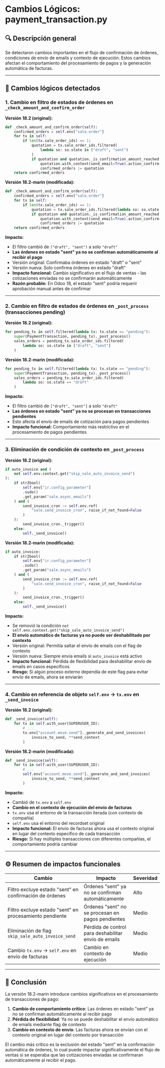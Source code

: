 # Cambios Lógicos: payment_transaction.py

## 🔍 Descripción general
Se detectaron cambios importantes en el flujo de confirmación de órdenes, condiciones de envío de emails y contexto de ejecución. Estos cambios afectan el comportamiento del procesamiento de pagos y la generación automática de facturas.

---

## 🧠 Cambios lógicos detectados

### 1. **Cambio en filtro de estados de órdenes en `_check_amount_and_confirm_order`**

**Versión 18.2 (original):**
```python
def _check_amount_and_confirm_order(self):
    confirmed_orders = self.env["sale.order"]
    for tx in self:
        if len(tx.sale_order_ids) == 1:
            quotation = tx.sale_order_ids.filtered(
                lambda so: so.state in ("draft", "sent")
            )
            if quotation and quotation._is_confirmation_amount_reached():
                quotation.with_context(send_email=True).action_confirm()
                confirmed_orders |= quotation
    return confirmed_orders
```

**Versión 18.2-marin (modificada):**
```python
def _check_amount_and_confirm_order(self):
    confirmed_orders = self.env["sale.order"]
    for tx in self:
        if len(tx.sale_order_ids) == 1:
            quotation = tx.sale_order_ids.filtered(lambda so: so.state == "draft")
            if quotation and quotation._is_confirmation_amount_reached():
                quotation.with_context(send_email=True).action_confirm()
                confirmed_orders |= quotation
    return confirmed_orders
```

**Impacto:**
- El filtro cambió de `("draft", "sent")` a solo `"draft"`
- **Las órdenes en estado "sent" ya no se confirman automáticamente al recibir el pago**
- Versión original: Confirmaba órdenes en estado "draft" o "sent"
- Versión nueva: Solo confirma órdenes en estado "draft"
- **Impacto funcional:** Cambio significativo en el flujo de ventas - las cotizaciones enviadas no se confirmarán automáticamente
- **Razón probable:** En Odoo 18, el estado "sent" podría requerir aprobación manual antes de confirmar

---

### 2. **Cambio en filtro de estados de órdenes en `_post_process` (transacciones pending)**

**Versión 18.2 (original):**
```python
for pending_tx in self.filtered(lambda tx: tx.state == "pending"):
    super(PaymentTransaction, pending_tx)._post_process()
    sales_orders = pending_tx.sale_order_ids.filtered(
        lambda so: so.state in ["draft", "sent"]
    )
```

**Versión 18.2-marin (modificada):**
```python
for pending_tx in self.filtered(lambda tx: tx.state == "pending"):
    super(PaymentTransaction, pending_tx)._post_process()
    sales_orders = pending_tx.sale_order_ids.filtered(
        lambda so: so.state == "draft"
    )
```

**Impacto:**
- El filtro cambió de `["draft", "sent"]` a solo `"draft"`
- **Las órdenes en estado "sent" ya no se procesan en transacciones pendientes**
- Esto afecta el envío de emails de cotización para pagos pendientes
- **Impacto funcional:** Comportamiento más restrictivo en el procesamiento de pagos pendientes

---

### 3. **Eliminación de condición de contexto en `_post_process`**

**Versión 18.2 (original):**
```python
if auto_invoice and (
    not self.env.context.get("skip_sale_auto_invoice_send")
):
    if str2bool(
        self.env["ir.config_parameter"]
        .sudo()
        .get_param("sale.async_emails")
    ) and (
        send_invoice_cron := self.env.ref(
            "sale.send_invoice_cron", raise_if_not_found=False
        )
    ):
        send_invoice_cron._trigger()
    else:
        self._send_invoice()
```

**Versión 18.2-marin (modificada):**
```python
if auto_invoice:
    if str2bool(
        self.env["ir.config_parameter"]
        .sudo()
        .get_param("sale.async_emails")
    ) and (
        send_invoice_cron := self.env.ref(
            "sale.send_invoice_cron", raise_if_not_found=False
        )
    ):
        send_invoice_cron._trigger()
    else:
        self._send_invoice()
```

**Impacto:**
- Se removió la condición `not self.env.context.get("skip_sale_auto_invoice_send")`
- **El envío automático de facturas ya no puede ser deshabilitado por contexto**
- Versión original: Permitía saltar el envío de emails con el flag de contexto
- Versión nueva: Siempre envía emails si `auto_invoice` está activo
- **Impacto funcional:** Pérdida de flexibilidad para deshabilitar envío de emails en casos específicos
- **Riesgo:** Si algún proceso externo dependía de este flag para evitar envío de emails, ahora se enviarán

---

### 4. **Cambio en referencia de objeto `self.env` → `tx.env` en `_send_invoice`**

**Versión 18.2 (original):**
```python
def _send_invoice(self):
    for tx in self.with_user(SUPERUSER_ID):
        # ...
        tx.env["account.move.send"]._generate_and_send_invoices(
            invoice_to_send, **send_context
        )
```

**Versión 18.2-marin (modificada):**
```python
def _send_invoice(self):
    for tx in self.with_user(SUPERUSER_ID):
        # ...
        self.env["account.move.send"]._generate_and_send_invoices(
            invoice_to_send, **send_context
        )
```

**Impacto:**
- Cambió de `tx.env` a `self.env`
- **Cambio en el contexto de ejecución del envío de facturas**
- `tx.env` usa el entorno de la transacción iterada (con contexto de compañía)
- `self.env` usa el entorno del recordset original
- **Impacto funcional:** El envío de facturas ahora usa el contexto original en lugar del contexto específico de cada transacción
- **Riesgo:** Si hay múltiples transacciones con diferentes compañías, el comportamiento podría cambiar

---

## ⚙️ Resumen de impactos funcionales

| Cambio | Impacto | Severidad |
|--------|---------|-----------|
| Filtro excluye estado "sent" en confirmación de órdenes | Órdenes "sent" ya no se confirman automáticamente | Alto |
| Filtro excluye estado "sent" en procesamiento pendiente | Órdenes "sent" no se procesan en pagos pendientes | Medio |
| Eliminación de flag `skip_sale_auto_invoice_send` | Pérdida de control para deshabilitar envío de emails | Medio |
| Cambio `tx.env` → `self.env` en envío de facturas | Cambio en contexto de ejecución | Medio |

---

## 📌 Conclusión

La versión 18.2-marin introduce cambios significativos en el procesamiento de transacciones de pago:

1. **Cambio de comportamiento crítico**: Las órdenes en estado "sent" ya no se confirman automáticamente al recibir pago
2. **Pérdida de flexibilidad**: Ya no se puede deshabilitar el envío automático de emails mediante flag de contexto
3. **Cambio en contexto de envío**: Las facturas ahora se envían con el contexto original en lugar del contexto por transacción

El cambio más crítico es la exclusión del estado "sent" en la confirmación automática de órdenes, lo cual puede impactar significativamente el flujo de ventas si se esperaba que las cotizaciones enviadas se confirmaran automáticamente al recibir el pago.
